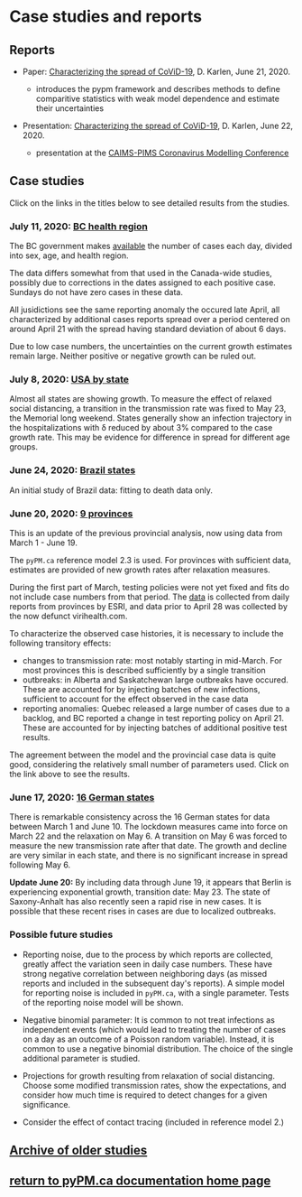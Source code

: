 # Case studies and reports

## Reports

* Paper: [Characterizing the spread of CoViD-19](reports/Characterizing_the_spread_of_CoViD_19_20200621.pdf), D. Karlen, June 21, 2020.
    * introduces the pypm framework and describes methods to define comparitive statistics with weak model dependence
    and estimate their uncertainties

* Presentation: [Characterizing the spread of CoViD-19](reports/pims_karlen20200622.pdf), D. Karlen, June 22, 2020.
    * presentation at the [CAIMS-PIMS Coronavirus Modelling Conference](https://www.pims.math.ca/scientific-event/200622-cpcmc)

## Case studies

Click on the links in the titles below to see detailed results from the studies.

### July 11, 2020: [BC health region](bc20200711/index.md)

The BC government makes [available](http://www.bccdc.ca/health-info/diseases-conditions/covid-19/data)
the number of cases each day, divided into sex, age, and health region.

The data differs somewhat from that used in the Canada-wide studies, possibly due to corrections in
the dates assigned to each positive case. Sundays do not have zero cases in these data.

All jusidictions see the same reporting anomaly the occured late April, all characterized by additional
cases reports spread over a period centered on around April 21 with the spread having standard
deviation of about 6 days.

Due to low case numbers, the uncertainties on the current growth estimates remain large. Neither positive or negative growth can be ruled out.

### July 8, 2020: [USA by state](usa20200708/index.md)

Almost all states are showing growth. To measure the effect of relaxed social distancing, a transition in the transmission rate was fixed
to May 23, the Memorial long weekend.
States generally show an infection trajectory
in the hospitalizations with &delta; reduced by about 3% compared to the case growth rate.
This may be evidence for difference in spread for different age groups.

### June 24, 2020: [Brazil states](brazil20200624/index.md)

An initial study of Brazil data: fitting to death data only.

### June 20, 2020: [9 provinces](prov20200620/index.md)

This is an update of the previous provincial analysis, now using data from March 1 - June 19.

The ``pyPM.ca`` reference model 2.3 is used.
For provinces with sufficient data, estimates are provided
of new growth rates after relaxation measures.

During the first part of March, testing policies were not yet fixed
and fits do not include case numbers from that period.
The [data](https://resources-covid19canada.hub.arcgis.com/datasets/provincial-daily-totals)
is collected from daily reports from provinces by ESRI,
and data prior to April 28 was collected by the now defunct virihealth.com.

To characterize the observed case histories, it is necessary to include the following transitory
effects:
* changes to transmission rate: most notably starting in mid-March. For most provinces this is described
sufficiently by a single transition
* outbreaks: in Alberta and Saskatchewan large outbreaks have occured. These are accounted for by
injecting batches of new infections, sufficient to account for the effect observed in the case data
* reporting anomalies: Quebec released a large number of cases due to a backlog, and BC
reported a change in test reporting policy on April 21. These are accounted for by
injecting batches of additional positive test results.

The agreement between the model and the provincial case data is quite good, considering
the relatively small number of parameters used. Click on the link above to see the results.

### June 17, 2020: [16 German states](germany20200617/index.md)

There is remarkable consistency across the 16 German states for data between March 1 and June 10.
The lockdown measures came into force on March 22 and the relaxation on May 6.
A transition on May 6 was forced to measure the new transmission rate after that date.
The growth and decline are very similar in each state, and there is no significant
increase in spread following May 6.

**Update June 20:** By including data through June 19, it appears that Berlin is experiencing
exponential growth, transition date: May 23.
The state of Saxony-Anhalt has also recently seen a rapid rise in new cases.
It is possible that these recent rises in cases
are due to localized outbreaks.

### Possible future studies

* Reporting noise, due to the process by which reports are collected, greatly affect the
variation seen in daily case numbers. These have strong negative correlation between neighboring
days (as missed reports and included in the subsequent day's reports).
A simple model for reporting noise is included in ``pyPM.ca``, with a single parameter.
Tests of the reporting noise model will be shown.

* Negative binomial parameter: It is common to not treat infections as independent events (which
would lead to treating the number of cases on a day as an outcome of a Poisson random variable).
Instead, it is common to use a negative binomial distribution.
The choice of the single additional parameter is studied.

* Projections for growth resulting from relaxation of social distancing. Choose some
modified transmission rates, show the expectations, and consider how much time is required to
detect changes for a given significance.

* Consider the effect of contact tracing (included in reference model 2.)

## [Archive of older studies](archive/index.md)

## [return to pyPM.ca documentation home page](../..)

